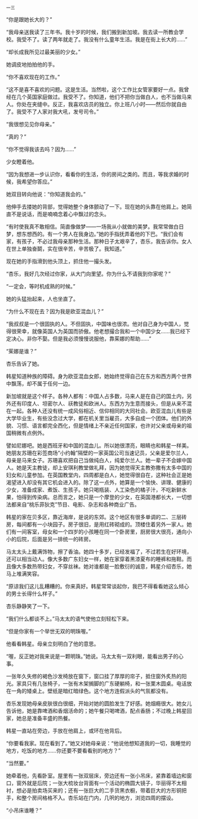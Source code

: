     一三 

   “你是跟她长大的？”

   “我母亲送我读了三年书。我十岁的时候，我们搬到新加坡。我去读一所教会学校。我受不了。读了两年就走了。我没有什么童年生活。我是在街上长大的……”

   “却长成我所见过最美丽的少女。”

   她调皮地拍拍他的手。

   “你不喜欢现在的工作。”

   “这不是喜不喜欢的问题。这是生活。当然啦，这个工作比女管家要好一点。我曾经在几个英国家庭做过。我受不了。你知道，他们不把你当做白人，也不当做马来人。你处在夹缝中。反正，我喜欢店员的独立。你上班八小时——然后你就自由了。我受不了人家对我大吼，发号司令。”

   “我很想见见你母亲。”

   “真的？”

   “你不觉得我该去吗？因为……”

   少女瞪着他。

   “因为我想进一步认识你，看看你的生活，你的房间之类的。而且，等我求婚的时候，我希望你答应。”

   她双目转向他说：“你知道我会的。”

   他伸手去搂她的背部，觉得她整个身体颤动了一下。现在她的头靠在他肩上。她简直不是说话，而是喃喃念着心中飘过的念头。

   “有时使我真不敢相信。简直像做梦——一场我从小就做的美梦。我常常做白日梦，想东想西的。有一个男人在我身边。”她的手指抚弄着他的下巴。“我们会有家，有孩子，不必过我母亲那种生活。那种日子太艰辛了，杏乐，我告诉你。女人在世上单独奋鬬，实在很辛苦，辛苦极了。我知道。”

   现在她的手指滑到他头顶上，抓住他一撮头发。

   “杏乐，我好几次经过你家，从大门向里望。你为什么不请我到你家呢？”

   “一定会，等时机成熟的时候。”

   她的头猛抬起来，人也坐直了。

   “为什么不现在去？因为我是欧亚混血儿？”

   “我叔叔是一个很固执的人。不但固执，中国味也很浓。他对自己身为中国人，觉得很荣幸，就像英国人为英国而骄傲。他老想撮合我和一个中国少女……我已经下定决心。非你不娶。但是我必须慢慢说服他，靠茱娜的帮助……”

   “茱娜是谁？”

   杏乐告诉了她。

   韩星知道种族的障碍。身为欧亚混血女郎，她始终觉得自己在东方和西方两个世界中飘荡，却不属于任何一边。

   新加坡就是这个样子。各种人都有：中国人占多数，马来人是在自己的国土内，另外还有印度人、坦密尔人、祆教徒和欧洲人。东西方为生意而接头，但是从来不混在一起。各种人还没有统一成风俗相近、信仰相同的大同社会。欧亚混血儿有些是大学毕业生，有些没念过大学，都在机关里当雇员，大多自成一个团体。他们的外貌、习惯、语言都完全西化，但是情绪上不亲近任何国家，也许对父亲或母亲的祖国稍微有点例外。

   譬如尼娜吧。她是西班牙和中国的混血儿。所以她很漂亮，眼睛也和韩星一样美。她朋友苏珊在彩签商场“小约翰”隔壁的一家英国公司当速记员，父亲是爱尔兰人，母亲是马来女子。苏珊喜欢把自己当做纯白人，纯爱尔兰人。她一辈子不会嫁中国人。她是天主教徒，却上安琪利教堂做礼拜，因为她觉得天主教弥撒有太多中国的妇女和儿童参加。在英国教堂内，四周都是白人，她觉得很自在，这种社会正是她渴望进入却没有其它机会进入的。除了这一点外，她算是一个愉快、讲理、健康的少女，准备成家、煮饭、生孩子。她只喝瓶装、人工染色的橘子汁，不吃新鲜水果，怕得到传染病。总而言之，她只是一个摩登的少女，在英国港都长大，一切想法都来自“桃乐菲狄克”节目、电影、杂志和各种商业广告。

   韩星的家在贝多区，靠近海岸，是说的东郊。这个地区有很多单调的二、三层砖房，每间都有一小块园子。房子很旧，是用红砖砌成的。顶楼住着另外一家人。她们有一间客室，母女和一个四岁的小孩睡在同一个卧房里，厨房很大很亮，通向小小的后院，后面是另一排统一的砖房。

   马太太头上戴满饰物，擦了香油。她四十多岁，已经发福了，不过若生在好环境，还可以相当动人。像大多数广东妇女一样，她在家穿着黑漆夏布的睡裤和拖鞋。而且像大多数热带妇女，不穿丝袜。她对谁都是一脸敷衍的诚意，韩星介绍杏乐，她马上堆满笑容。

   “原谅我们这儿乱糟糟的。你来真好。韩星常常谈起你，我巴不得看看她这么倾心的男士长得什么样子。”

   杏乐静静笑了一下。

   “我们什么都谈不上。”马太太的语气使他立刻轻松下来。

   “但是你家有一个举世无双的明珠喔。”

   他看看韩星。母亲立刻明白了他的意思。

   “喔，反正她对我来说是一颗明珠。”她说。马太太有一双利眼，能看出男子的心事。

   一张年久失修的褐色沙发椅放在窗下，窗口挂了厚厚的帘子，抵住窗外炙热的阳光。家具只有几张椅子，一张有木架搁脚的广东硬躺椅，和一张栗木圆桌。电话放在一角的矮桌上。壁纸是暗红暗绿色。这个地方连假派头的气氛都没有。

   杏乐发现她母亲皮肤很白很细，开始对她的圆脸发生了好感。她烟瘾很大。她女儿告诉他，她是靠啤酒和香烟活命的；她午餐只喝啤酒，配点香肠；不过晚上韩星回家，她总是准备丰盛的热餐。

   韩星一直站在旁边，手放在他肩上，或环在他背后。

   “你要看我家。现在看到了。”她又对她母亲说：“他说他想知道我的一切，我睡觉的地方，吃饭的地方……你还要不要看看别的地方？”

   “当然要。”

   她牵着他，先看卧室。屋里有一张双层床，旁边还有一张小吊床，紧靠着墙边和窗口，窗外就是后院；一张大梳妆台背面有一个活动的椭圆大镜子，华丽得不太相衬，想必是拍卖场买来的；还有一张巨大的二手货黑衣橱，带着巨大的方形铜把手，和整个房间格格不入。杏乐站在门内，几呎的地方，浏览四周的摆设。

   “小吊床谁睡？”

